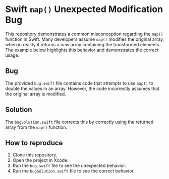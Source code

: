 # Swift `map()` Unexpected Modification Bug

This repository demonstrates a common misconception regarding the `map()` function in Swift.  Many developers assume `map()` modifies the original array, when in reality it returns a *new* array containing the transformed elements.  The example below highlights this behavior and demonstrates the correct usage.

## Bug

The provided `bug.swift` file contains code that attempts to use `map()` to double the values in an array. However, the code incorrectly assumes that the original array is modified.

## Solution

The `bugSolution.swift` file corrects this by correctly using the returned array from the `map()` function. 

## How to reproduce

1. Clone this repository.
2. Open the project in Xcode.
3. Run the `bug.swift` file to see the unexpected behavior.
4. Run the `bugSolution.swift` file to see the correct behavior.